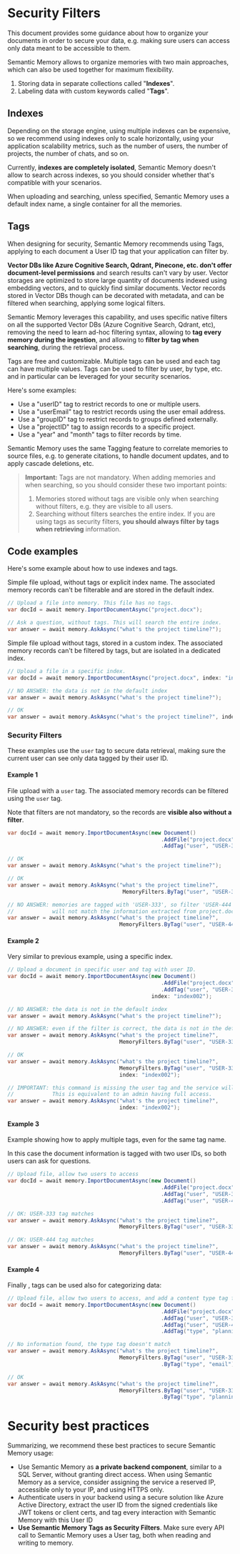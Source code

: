 # Security Filters

This document provides some guidance about how to organize your documents in
order to secure your data, e.g. making sure users can access only data
meant to be accessible to them.

Semantic Memory allows to organize memories with two main approaches, which
can also be used together for maximum flexibility.

1. Storing data in separate collections called "**Indexes**".
2. Labeling data with custom keywords called "**Tags**".

## Indexes

Depending on the storage engine, using multiple indexes can be expensive, so
we recommend using indexes only to scale horizontally, using your application
scalability metrics, such as the number of users, the number of projects,
the number of chats, and so on.

Currently, **indexes are completely isolated**, Semantic Memory doesn't allow
to search across indexes, so you should consider whether that's compatible
with your scenarios.

When uploading and searching, unless specified, Semantic Memory uses a
default index name, a single container for all the memories.

## Tags

When designing for security, Semantic Memory recommends using Tags, applying
to each document a User ID tag that your application can filter by.

**Vector DBs like Azure Cognitive Search, Qdrant, Pinecone, etc. don't offer
document-level permissions** and search results can't vary by user.
Vector storages are optimized to store large quantity of documents indexed
using embedding vectors, and to quickly find similar documents.
Vector records stored in Vector DBs though can be decorated with metadata, and
can be filtered when searching, applying some logical filters.

Semantic Memory leverages this capability, and uses specific native filters
on all the supported Vector DBs (Azure Cognitive Search, Qdrant, etc), removing
the need to learn ad-hoc filtering syntax, allowing to **tag every memory
during the ingestion**, and allowing to **filter by tag when searching**,
during the retrieval process.

Tags are free and customizable. Multiple tags can be used and each tag can
have multiple values. Tags can be used to filter by user, by type, etc. and
in particular can be leveraged for your security scenarios.

Here's some examples:

* Use a "userID" tag to restrict records to one or multiple users.
* Use a "userEmail" tag to restrict records using the user email address.
* Use a "groupID" tag to restrict records to groups defined externally.
* Use a "projectID" tag to assign records to a specific project.
* Use a "year" and "month" tags to filter records by time.

Semantic Memory uses the same Tagging feature to correlate memories to source
files, e.g. to generate citations, to handle document updates, and to apply
cascade deletions, etc.

> **Important:** Tags are not mandatory. When adding memories and when searching,
> so you should consider these two important points:
>
> 1. Memories stored without tags are visible only when searching without
>    filters, e.g. they are visible to all users.
> 2. Searching without filters searches the entire index. If you are using tags
>    as security filters, **you should always filter by tags when retrieving**
>    information.

## Code examples

Here's some example about how to use indexes and tags.

Simple file upload, without tags or explicit index name. The associated
memory records can't be filterable and are stored in the default index.

```csharp
// Upload a file into memory. This file has no tags.
var docId = await memory.ImportDocumentAsync("project.docx");

// Ask a question, without tags. This will search the entire index.
var answer = await memory.AskAsync("what's the project timeline?");
```

Simple file upload without tags, stored in a custom index. The associated
memory records can't be filtered by tags, but are isolated in a dedicated
index.

```csharp
// Upload a file in a specific index.
var docId = await memory.ImportDocumentAsync("project.docx", index: "index001");

// NO ANSWER: the data is not in the default index
var answer = await memory.AskAsync("what's the project timeline?");

// OK
var answer = await memory.AskAsync("what's the project timeline?", index: "index001");
```

### Security Filters

These examples use the `user` tag to secure data retrieval, making sure the
current user can see only data tagged by their user ID.

#### Example 1

File upload with a `user` tag. The associated memory records can be filtered
using the `user` tag.

Note that filters are not mandatory, so the records are **visible also without
a filter**.

```csharp
var docId = await memory.ImportDocumentAsync(new Document()
                                                .AddFile("project.docx")
                                                .AddTag("user", "USER-333"));

// OK
var answer = await memory.AskAsync("what's the project timeline?");

// OK
var answer = await memory.AskAsync("what's the project timeline?",
                                    MemoryFilters.ByTag("user", "USER-333"));

// NO ANSWER: memories are tagged with 'USER-333', so filter 'USER-444'
//            will not match the information extracted from project.docs
var answer = await memory.AskAsync("what's the project timeline?",
                                   MemoryFilters.ByTag("user", "USER-444"));
```

#### Example 2

Very similar to previous example, using a specific index.

```csharp
// Upload a document in specific user and tag with user ID.
var docId = await memory.ImportDocumentAsync(new Document()
                                                .AddFile("project.docx")
                                                .AddTag("user", "USER-333"),
                                             index: "index002");

// NO ANSWER: the data is not in the default index
var answer = await memory.AskAsync("what's the project timeline?");

// NO ANSWER: even if the filter is correct, the data is not in the default index
var answer = await memory.AskAsync("what's the project timeline?",
                                   MemoryFilters.ByTag("user", "USER-333"));

// OK
var answer = await memory.AskAsync("what's the project timeline?",
                                   MemoryFilters.ByTag("user", "USER-333"),
                                   index: "index002");

// IMPORTANT: this command is missing the user tag and the service will return the data.
//            This is equivalent to an admin having full access.
var answer = await memory.AskAsync("what's the project timeline?",
                                   index: "index002");
```

#### Example 3

Example showing how to apply multiple tags, even for the same tag name.

In this case the document information is tagged with two user IDs,
so both users can ask for questions.

```csharp
// Upload file, allow two users to access
var docId = await memory.ImportDocumentAsync(new Document()
                                                .AddFile("project.docx")
                                                .AddTag("user", "USER-333")
                                                .AddTag("user", "USER-444"));

// OK: USER-333 tag matches
var answer = await memory.AskAsync("what's the project timeline?",
                                   MemoryFilters.ByTag("user", "USER-333"));

// OK: USER-444 tag matches
var answer = await memory.AskAsync("what's the project timeline?",
                                   MemoryFilters.ByTag("user", "USER-444"));
```

#### Example 4

Finally , tags can be used also for categorizing data:

```csharp
// Upload file, allow two users to access, and add a content type tag for extra filtering
var docId = await memory.ImportDocumentAsync(new Document()
                                                .AddFile("project.docx")
                                                .AddTag("user", "USER-333")
                                                .AddTag("user", "USER-444")
                                                .AddTag("type", "planning"));

// No information found, the type tag doesn't match
var answer = await memory.AskAsync("what's the project timeline?",
                                   MemoryFilters.ByTag("user", "USER-333")
                                                .ByTag("type", "email"));

// OK
var answer = await memory.AskAsync("what's the project timeline?",
                                   MemoryFilters.ByTag("user", "USER-333")
                                                .ByTag("type", "planning"));

```

# Security best practices

Summarizing, we recommend these best practices to secure Semantic Memory usage:

* Use Semantic Memory as **a private backend component**, similar to a SQL
  Server, without granting direct access. When using Semantic Memory as a
  service, consider assigning the service a reserved IP, accessible only to
  your IP, and using HTTPS only.
* Authenticate users in your backend using a secure solution like Azure
  Active Directory, extract the user ID from the signed credentials like JWT
  tokens or client certs, and tag every interaction with Semantic Memory with
  this User ID
* **Use Semantic Memory Tags as Security Filters**. Make sure every API call
  to Semantic Memory uses a User tag, both when reading and writing to memory.